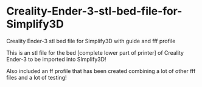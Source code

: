 # Creality-Ender-3-stl-bed-file-for-Simplify3D

Creality Ender-3 stl bed file for Simplify3D with guide and fff profile

This is an stl file for the bed [complete lower part of printer] of Creality Ender-3 to be imported into SImplify3D!

Also included an ff profile that has been created combining a lot of other fff files and a lot of testing!

